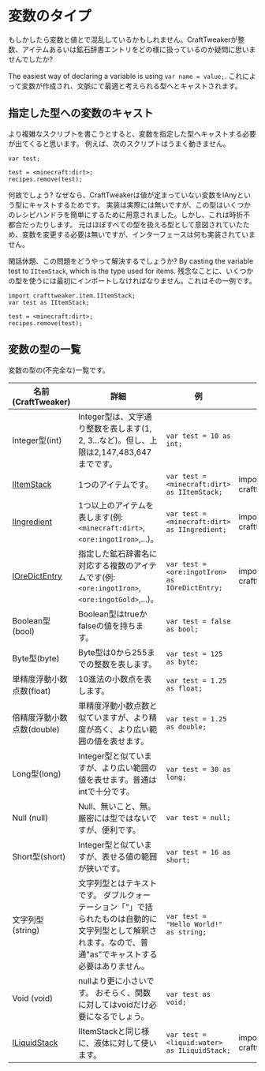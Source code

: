 # 変数のタイプ

もしかしたら変数と値とで混乱しているかもしれません。CraftTweakerが整数、アイテムあるいは鉱石辞書エントリをどの様に扱っているのか疑問に思いませんでしたか?

The easiest way of declaring a variable is using `var name = value;`. これによって変数が作成され、文脈にて最適と考えられる型へとキャストされます。

## 指定した型への変数のキャスト

より複雑なスクリプトを書こうとすると、変数を指定した型へキャストする必要が出てくると思います。 例えば、次のスクリプトはうまく動きません。

```zenscript
var test;

test = <minecraft:dirt>;
recipes.remove(test);
```

何故でしょう? なぜなら、CraftTweakerは値が定まっていない変数をIAnyという型にキャストするためです。 実装は実際には無いですが、この型はいくつかのレシピハンドラを簡単にするために用意されました。しかし、これは時折不都合だったりします。 元はほぼすべての型を扱える型として意図されていたため、変数を変更する必要は無いですが、インターフェースは何も実装されていません。

閑話休題、この問題をどうやって解決するでしょうか? By casting the variable test to `IItemStack`, which is the type used for items. 残念なことに、いくつかの型を使うには最初にインポートしなければなりません。これはその一例です。

```zenscript
import crafttweaker.item.IItemStack;
var test as IItemStack;

test = <minecraft:dirt>;
recipes.remove(test);
```

## 変数の型の一覧

変数の型の(不完全な)一覧です。

| 名前(CraftTweaker)                                    | 詳細                                                                                | 例                                                    | Import                                    |
| --------------------------------------------------- | --------------------------------------------------------------------------------- | ---------------------------------------------------- | ----------------------------------------- |
| Integer型(int)                                       | Integer型は、文字通り整数を表します(1, 2, 3...など)。但し、上限は2,147,483,647までです。                      | `var test = 10 as int;`                              |                                           |
| [IItemStack](/Vanilla/Items/IItemStack/)            | 1つのアイテムです。                                                                        | `var test = <minecraft:dirt> as IItemStack;`   | import crafttweaker.item.IItemStack;      |
| [IIngredient](/Vanilla/Variable_Types/IIngredient/) | 1つ以上のアイテムを表します(例: `<minecraft:dirt>`, `<ore:ingotIron>`,...)。         | `var test = <minecraft:dirt> as IIngredient;`  | import crafttweaker.item.IIngredient;     |
| [IOreDictEntry](/Vanilla/OreDict/IOreDictEntry/)    | 指定した鉱石辞書名に対応する複数のアイテムです(例: `<ore:ingotIron>`, `<ore:ingotGold>`,...)。 | `var test = <ore:ingotIron> as IOreDictEntry;` | import crafttweaker.oredict.IOreDictEntry |
| Boolean型(bool)                                      | Boolean型はtrueかfalseの値を持ちます。                                                       | `var test = false as bool;`                          |                                           |
| Byte型(byte)                                         | Byte型は0から255までの整数を表します。                                                           | `var test = 125 as byte;`                            |                                           |
| 単精度浮動小数点数(float)                                    | 10進法の小数点を表します。                                                                    | `var test = 1.25 as float;`                          |                                           |
| 倍精度浮動小数点数(double)                                   | 単精度浮動小数点数と似ていますが、より精度が高く、より広い範囲の値を表せます。                                           | `var test = 1.25 as double;`                         |                                           |
| Long型(long)                                         | Integer型と似ていますが、より広い範囲の値を表せます。普通はintで十分です。                                        | `var test = 30 as long;`                             |                                           |
| Null (null)                                         | Null、無いこと、無。 厳密には型ではないですが、便利です。                                                   | `var test = null;`                                   |                                           |
| Short型(short)                                       | Integer型と似ていますが、表せる値の範囲が狭いです。                                                     | `var test = 16 as short;`                            |                                           |
| 文字列型(string)                                        | 文字列型とはテキストです。 ダブルクォーテーション「"」で括られたものは自動的に文字列型として解釈されます。なので、普通"as"でキャストする必要はありません。  | `var test = "Hello World!" as string;`               |                                           |
| Void (void)                                         | nullより更に小さいです。 おそらく、関数に対してはvoidだけ必要になるでしょう。                                       | `var test as void;`                                  |                                           |
| [ILiquidStack](/Vanilla/Liquids/ILiquidStack/)      | IItemStackと同じ様に、液体に対して使います。                                                       | `var test = <liquid:water> as ILiquidStack;`   | import crafttweaker.liquid.ILiquidStack;  |